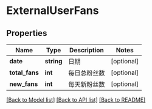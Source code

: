 # ExternalUserFans

## Properties
Name | Type | Description | Notes
------------ | ------------- | ------------- | -------------
**date** | **string** | 日期 | [optional] 
**total_fans** | **int** | 每日总粉丝数 | [optional] 
**new_fans** | **int** | 每天新粉丝数 | [optional] 

[[Back to Model list]](../../README.md#documentation-for-models) [[Back to API list]](../../README.md#documentation-for-api-endpoints) [[Back to README]](../../README.md)

